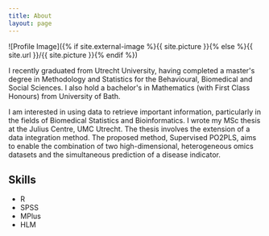 ```yaml
---
title: About
layout: page
---
```

![Profile Image]({% if site.external-image %}{{ site.picture }}{% else %}{{ site.url }}/{{ site.picture }}{% endif %})

<p>I recently graduated from Utrecht University, having completed a master's degree in Methodology and Statistics for the Behavioural, Biomedical and Social Sciences. I also hold a bachelor's in Mathematics (with First Class Honours) from University of Bath. 
</p>

<p>I am interested in using data to retrieve important information, particularly in the fields of Biomedical Statistics and Bioinformatics. I wrote my MSc thesis at the Julius Centre, UMC Utrecht. The thesis involves the extension of a data integration method. The proposed method, Supervised PO2PLS, aims to enable the combination of two high-dimensional, heterogeneous omics datasets and the simultaneous prediction of a disease indicator.</p>

<h2>Skills</h2>

<ul class="skill-list">
	<li>R</li>
	<li>SPSS</li>
	<li>MPlus</li>
	<li>HLM</li>

</ul>
